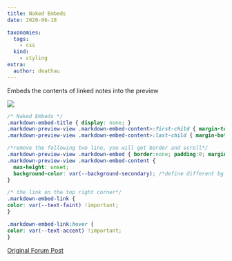 ```yaml
---
title: Naked Embeds
date: 2020-06-18

taxonomies:
  tags:
    - css
  kind:
    - styling
extra:
  author: deathau
---
```


Embeds the contents of linked notes into the preview

![](https://forum.obsidian.md/uploads/default/optimized/2X/d/d33d0de07d58894ab485b37c9806ff88a447fb6a_2_690x136.png)

```css
/* Naked Embeds */
.markdown-embed-title { display: none; }
.markdown-preview-view .markdown-embed-content>:first-child { margin-top: 0;}
.markdown-preview-view .markdown-embed-content>:last-child { margin-bottom: 0;}

/*remove the following two line, you will get border and scroll*/
.markdown-preview-view .markdown-embed { border:none; padding:0; margin:0; }
.markdown-preview-view .markdown-embed-content { 
  max-height: unset;
  background-color: var(--background-secondary); /*define different bg color*/
}

/* the link on the top right corner*/
.markdown-embed-link {
color: var(--text-faint) !important;
}

.markdown-embed-link:hover {
color: var(--text-accent) !important;
}
```

[Original Forum Post](https://forum.obsidian.md/t/meta-post-common-css-hacks/1978/19)